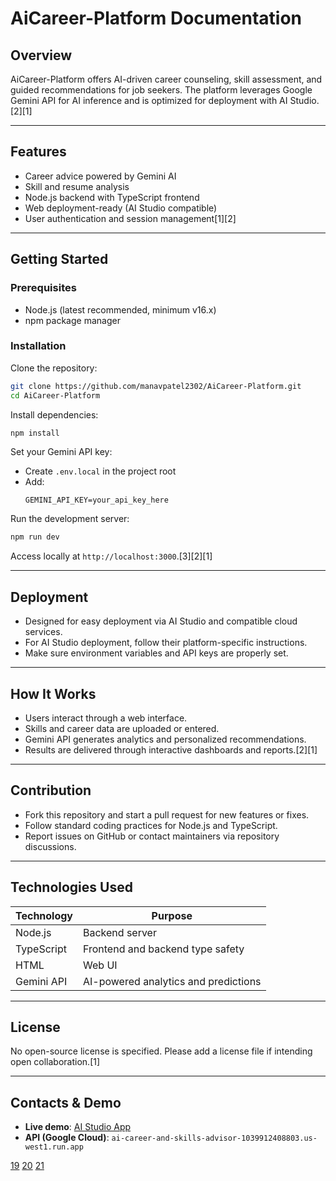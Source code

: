 # AiCareer-Platform Documentation

## Overview

AiCareer-Platform offers AI-driven career counseling, skill assessment, and guided recommendations for job seekers. The platform leverages Google Gemini API for AI inference and is optimized for deployment with AI Studio.[2][1]

***

## Features

- Career advice powered by Gemini AI
- Skill and resume analysis
- Node.js backend with TypeScript frontend
- Web deployment-ready (AI Studio compatible)
- User authentication and session management[1][2]

***

## Getting Started

### Prerequisites
- Node.js (latest recommended, minimum v16.x)
- npm package manager

### Installation

Clone the repository:
```bash
git clone https://github.com/manavpatel2302/AiCareer-Platform.git
cd AiCareer-Platform
```
Install dependencies:
```bash
npm install
```
Set your Gemini API key:
- Create `.env.local` in the project root
- Add:
  ```
  GEMINI_API_KEY=your_api_key_here
  ```

Run the development server:
```bash
npm run dev
```
Access locally at `http://localhost:3000`.[3][2][1]

***

## Deployment

- Designed for easy deployment via AI Studio and compatible cloud services.
- For AI Studio deployment, follow their platform-specific instructions.
- Make sure environment variables and API keys are properly set.

***

## How It Works

- Users interact through a web interface.
- Skills and career data are uploaded or entered.
- Gemini API generates analytics and personalized recommendations.
- Results are delivered through interactive dashboards and reports.[2][1]

***

## Contribution

- Fork this repository and start a pull request for new features or fixes.
- Follow standard coding practices for Node.js and TypeScript.
- Report issues on GitHub or contact maintainers via repository discussions.

***

## Technologies Used

| Technology  | Purpose                                        |
|-------------|------------------------------------------------|
| Node.js     | Backend server                                 |
| TypeScript  | Frontend and backend type safety               |
| HTML        | Web UI                                         |
| Gemini API  | AI-powered analytics and predictions           |

***

## License

No open-source license is specified. Please add a license file if intending open collaboration.[1]

***

## Contacts & Demo

- **Live demo**: [AI Studio App](https://ai.studio/apps/drive/1HuW15RrbbsGkiaLeYtbkinvjgg6NOmGl)
- **API (Google Cloud)**: `ai-career-and-skills-advisor-1039912408803.us-west1.run.app`

[19](https://www.youtube.com/watch?v=JINE4D0Syqw)
[20](https://jobright.ai)
[21](https://www.youtube.com/watch?v=ECuqb5Tv9qI)
